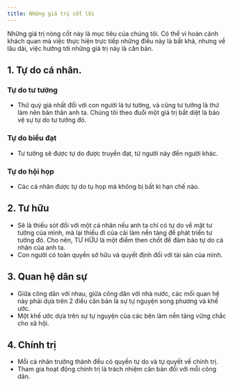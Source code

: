 ```yaml
---
title: Những giá trị cốt lõi
---
```


Những giá trị nòng cốt này là mục tiêu của chúng tôi. Có thể vì hoàn cảnh khách quan mà việc thực hiện trực tiếp những điều này là bất khả, nhưng về lâu dài, việc hướng tới những giá trị này là căn bản.
## 1. Tự do cá nhân.
 ### Tự do tư tưởng
 - Thứ quý giá nhất đối với con người là tư tưởng, và cũng tư tưởng là thứ làm nên bản thân anh ta. Chúng tôi theo đuổi một giá trị bất diệt là bảo vệ sự tự do tư tưởng đó.
 ### Tự do biểu đạt
 - Tư tưởng sẽ được tự do được truyền đạt, từ người này đến người khác. 
 ### Tự do hội họp
 - Các cá nhân được tự do tụ họp mà không bị bất kì hạn chế nào.
## 2. Tư hữu
- Sẽ là thiếu sót đối với một cá nhân nếu anh ta chỉ có tự do về mặt tư tưởng của mình, mà lại thiếu đi của cải làm nền tảng để phát triển tư tưởng đó. Cho nên, TƯ HỮU là một điểm then chốt để đảm bảo tự do cá nhân của anh ta. 
- Con người có toàn quyền sở hữu và quyết định đối với tài sản của mình.
## 3. Quan hệ dân sự
- Giữa công dân với nhau, giữa công dân với nhà nước, các mối quan hệ này phải dựa trên 2 điều căn bản là sự tự nguyện song phương và khế ước.
- Một khế ước dựa trên sự tự nguyện của các bên làm nền tảng vững chắc cho xã hội.
## 4. Chính trị
- Mỗi cá nhân trưởng thành đều có quyền tự do và tự quyết về chính trị.
- Tham gia hoạt động chính trị là trách nhiệm căn bản đối với mỗi công dân.
